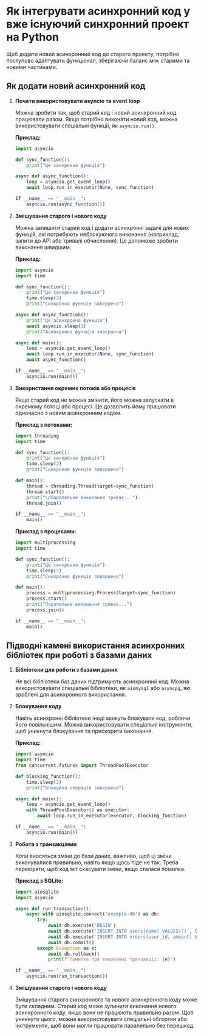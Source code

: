 # Як інтегрувати асинхронний код у вже існуючий синхронний проект на Python

Щоб додати новий асинхронний код до старого проекту, потрібно поступово адаптувати функціонал, зберігаючи баланс між старими та новими частинами.

## Як додати новий асинхронний код

1. **Почати використовувати asyncio та event loop**

   Можна зробити так, щоб старий код і новий асинхронний код працювали разом. Якщо потрібно виконати новий код, можна використовувати спеціальні функції, як `asyncio.run()`.

   **Приклад:**

   ```python
   import asyncio

   def sync_function():
       print("Це синхронна функція")

   async def async_function():
       loop = asyncio.get_event_loop()
       await loop.run_in_executor(None, sync_function)

   if __name__ == "__main__":
       asyncio.run(async_function())
   ```

2. **Змішування старого і нового коду**

   Можна залишити старий код і додати асинхронні задачі для нових функцій, які потребують неблокуючого виконання (наприклад, запити до API або тривалі обчислення). Це допоможе зробити виконання швидшим.

   **Приклад:**

   ```python
   import asyncio
   import time

   def sync_function():
       print("Це синхронна функція")
       time.sleep(2)
       print("Синхронна функція завершена")

   async def async_function():
       print("Це асинхронна функція")
       await asyncio.sleep(1)
       print("Асинхронна функція завершена")

   async def main():
       loop = asyncio.get_event_loop()
       await loop.run_in_executor(None, sync_function)
       await async_function()

   if __name__ == "__main__":
       asyncio.run(main())
   ```

3. **Використання окремих потоків або процесів**

   Якщо старий код не можна змінити, його можна запускати в окремому потоці або процесі. Це дозволить йому працювати одночасно з новим асинхронним кодом.

   **Приклад з потоками:**

   ```python
   import threading
   import time

   def sync_function():
       print("Це синхронна функція")
       time.sleep(2)
       print("Синхронна функція завершена")

   def main():
       thread = threading.Thread(target=sync_function)
       thread.start()
       print("\nПаралельне виконання триває...")
       thread.join()

   if __name__ == "__main__":
       main()
   ```

   **Приклад з процесами:**

   ```python
   import multiprocessing
   import time

   def sync_function():
       print("Це синхронна функція")
       time.sleep(2)
       print("Синхронна функція завершена")

   def main():
       process = multiprocessing.Process(target=sync_function)
       process.start()
       print("Паралельне виконання триває...")
       process.join()

   if __name__ == "__main__":
       main()
   ```

## Підводні камені використання асинхронних бібліотек при роботі з базами даних

1. **Бібліотеки для роботи з базами даних**

   Не всі бібліотеки баз даних підтримують асинхронний код. Можна використовувати спеціальні бібліотеки, як `aiomysql` або `asyncpg`, які зроблені для асинхронного використання.

2. **Блокування коду**

   Навіть асинхронні бібліотеки іноді можуть блокувати код, роблячи його повільнішим. Можна використовувати спеціальні інструменти, щоб уникнути блокування та прискорити виконання.

   **Приклад:**

   ```python
   import asyncio
   import time
   from concurrent.futures import ThreadPoolExecutor

   def blocking_function():
       time.sleep(2)
       print("Блокуюча операція завершена")

   async def main():
       loop = asyncio.get_event_loop()
       with ThreadPoolExecutor() as executor:
           await loop.run_in_executor(executor, blocking_function)

   if __name__ == "__main__":
       asyncio.run(main())
   ```

3. **Робота з транзакціями**

   Коли вносяться зміни до бази даних, важливо, щоб ці зміни виконувалися правильно, навіть якщо щось піде не так. Треба перевіряти, щоб код міг скасувати зміни, якщо сталася помилка.

   **Приклад з SQLite:**

   ```python
   import aiosqlite
   import asyncio

   async def run_transaction():
       async with aiosqlite.connect('example.db') as db:
           try:
               await db.execute('BEGIN')
               await db.execute('INSERT INTO users(name) VALUES(?)', ("Ім'я користувача",))
               await db.execute('INSERT INTO orders(user_id, amount) VALUES(?, ?)', (1, 100))
               await db.commit()
           except Exception as e:
               await db.rollback()
               print(f"Помилка при виконанні транзакції: {e}")

   if __name__ == "__main__":
       asyncio.run(run_transaction())
   ```

4. **Змішування старого і нового коду**

   Змішування старого синхронного та нового асинхронного коду може бути складним. Старий код може зупинити виконання нового асинхронного коду, якщо вони не працюють правильно разом. Щоб уникнути цього, можна використовувати спеціальні обгортки або інструменти, щоб вони могли працювати паралельно без перешкод.
